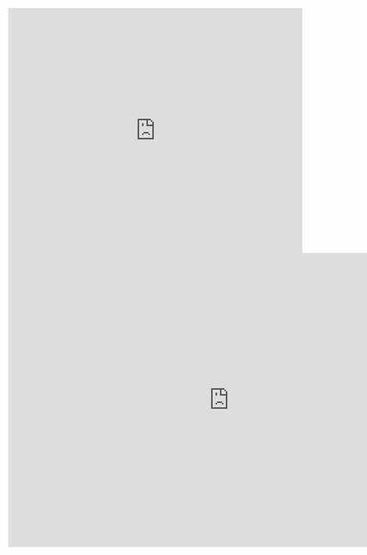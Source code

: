

<iframe src="https://docs.google.com/viewer?url=http://infolab.stanford.edu/pub/papers/google.pdf&embedded=true" style="width:600px; height:500px;" frameborder="0"></iframe>



<iframe src="http://drive.google.com/uc?export=view&id=1SLflU2VXO6-PkGvy6lS_JTqkvRaZViotZszMv24RO94&embedded=true" style="width:900px; height:600px;" frameborder="0"></iframe>



